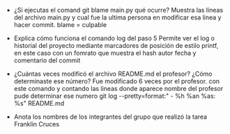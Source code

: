 
- ¿Si ejecutas el comand git blame main.py qué ocurre?
Muestra las líneas del archivo main.py y cual fue la ultima persona en modificar esa linea y hacer commit.  blame = culpable

- Explica cómo funciona el comando log del paso 5
Permite ver el log o historial del proyecto mediante marcadores de posición de estilo printf, en este caso con un fomrato que muestra el hash autor fecha y comentario del commit

- ¿Cuántas veces modificó el archivo README.md el profesor? ¿Cómo determinaste ese número?
Fue modificado 6 veces por el profesor.
con este comando y contando las lineas donde aparece nombre del profesor pude determinar ese numero
git log --pretty=format:" - %h %an %as: %s" README.md

- Anota los nombres de los integrantes del grupo que realizó la tarea
Franklin Cruces